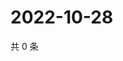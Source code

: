 # 2022-10-28

共 0 条

<!-- BEGIN WEIBO -->
<!-- 最后更新时间 Fri Oct 28 2022 19:15:34 GMT+0800 (China Standard Time) -->

<!-- END WEIBO -->

